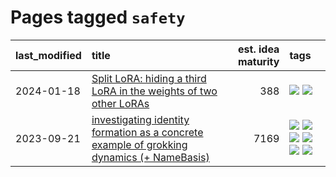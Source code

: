 # Pages tagged `safety`

|last_modified|title|est. idea maturity|tags
|:---|:---|---:|:---|
|2024-01-18|[Split LoRA: hiding a third LoRA in the weights of two other LoRAs](../split-lora.md)|388|[![](https://img.shields.io/badge/tag-experimental-ea1833)](../tags/experimental.md) [![](https://img.shields.io/badge/tag-safety-1743a)](../tags/safety.md)|
|2023-09-21|[investigating identity formation as a concrete example of grokking dynamics (+ NameBasis)](../identity_grokking_dynamics.md)|7169|[![](https://img.shields.io/badge/tag-alignment-b4243e)](../tags/alignment.md) [![](https://img.shields.io/badge/tag-experimental-ea1833)](../tags/experimental.md) [![](https://img.shields.io/badge/tag-interpretability-dce8fa)](../tags/interpretability.md) [![](https://img.shields.io/badge/tag-publication-c6963e)](../tags/publication.md) [![](https://img.shields.io/badge/tag-safety-1743a)](../tags/safety.md) [![](https://img.shields.io/badge/tag-wip-12eec5)](../tags/wip.md)|